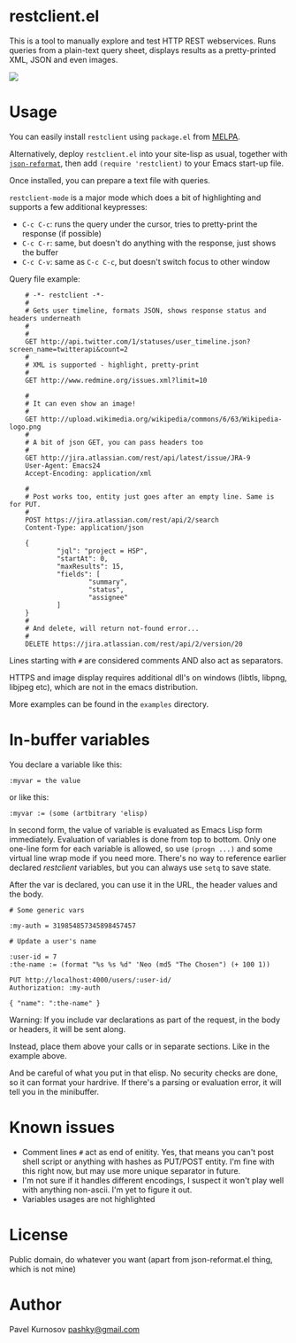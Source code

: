 # restclient.el

This is a tool to manually explore and test HTTP REST webservices.
Runs queries from a plain-text query sheet,
displays results as a pretty-printed XML, JSON and even images.

![](http://i.imgur.com/QtCID.png)

# Usage

You can easily install `restclient` using `package.el` from [MELPA](http://melpa.org/).

Alternatively, deploy `restclient.el` into your site-lisp as usual, together with
[`json-reformat`](https://github.com/gongo/json-reformat), then add
`(require 'restclient)` to your Emacs start-up file.

Once installed, you can prepare a text file with queries.

`restclient-mode` is a major mode which does a bit of highlighting
and supports a few additional keypresses:

- `C-c C-c`: runs the query under the cursor, tries to pretty-print the response (if possible)
- `C-c C-r`: same, but doesn't do anything with the response, just shows the buffer
- `C-c C-v`: same as `C-c C-c`, but doesn't switch focus to other window

Query file example:

        # -*- restclient -*-
        #
        # Gets user timeline, formats JSON, shows response status and headers underneath
        #
        #
        GET http://api.twitter.com/1/statuses/user_timeline.json?screen_name=twitterapi&count=2
        #
        # XML is supported - highlight, pretty-print
        #
        GET http://www.redmine.org/issues.xml?limit=10

        #
        # It can even show an image!
        #
        GET http://upload.wikimedia.org/wikipedia/commons/6/63/Wikipedia-logo.png
        #
        # A bit of json GET, you can pass headers too
        #
        GET http://jira.atlassian.com/rest/api/latest/issue/JRA-9
        User-Agent: Emacs24
        Accept-Encoding: application/xml

        #
        # Post works too, entity just goes after an empty line. Same is for PUT.
        #
        POST https://jira.atlassian.com/rest/api/2/search
        Content-Type: application/json

        {
                "jql": "project = HSP",
                "startAt": 0,
                "maxResults": 15,
                "fields": [
                        "summary",
                        "status",
                        "assignee"
                ]
        }
        #
        # And delete, will return not-found error...
        #
        DELETE https://jira.atlassian.com/rest/api/2/version/20


Lines starting with `#` are considered comments AND also act as separators.

HTTPS and image display requires additional dll's on windows (libtls, libpng, libjpeg etc), which are not in the emacs distribution.

More examples can be found in the `examples` directory.

# In-buffer variables

You declare a variable like this:

    :myvar = the value

or like this:

    :myvar := (some (artbitrary 'elisp)

In second form, the value of variable is evaluated as Emacs Lisp form immediately. Evaluation of variables is done from top to bottom. Only one one-line form for each variable is allowed, so use `(progn ...)` and some virtual line wrap mode if you need more. There's no way to reference earlier declared _restclient_ variables, but you can always use `setq` to save state.

After the var is declared, you can use it in the URL, the header values
and the body.

    # Some generic vars

    :my-auth = 319854857345898457457

    # Update a user's name

    :user-id = 7
    :the-name := (format "%s %s %d" 'Neo (md5 "The Chosen") (+ 100 1))

    PUT http://localhost:4000/users/:user-id/
    Authorization: :my-auth

    { "name": ":the-name" }

Warning: If you include var declarations as part of the request, in
the body or headers, it will be sent along.

Instead, place them above your calls or in separate sections. Like in
the example above.

And be careful of what you put in that elisp. No security checks are done, so it can format your hardrive. If there's a parsing or evaluation error, it will tell you in the minibuffer.

# Known issues

- Comment lines `#` act as end of enitity. Yes, that means you can't post shell script or anything with hashes as PUT/POST entity. I'm fine with this right now,
but may use more unique separator in future.
- I'm not sure if it handles different encodings, I suspect it won't play well with anything non-ascii. I'm yet to figure it out.
- Variables usages are not highlighted

# License

Public domain, do whatever you want (apart from json-reformat.el thing, which is not mine)

# Author

Pavel Kurnosov <pashky@gmail.com>
